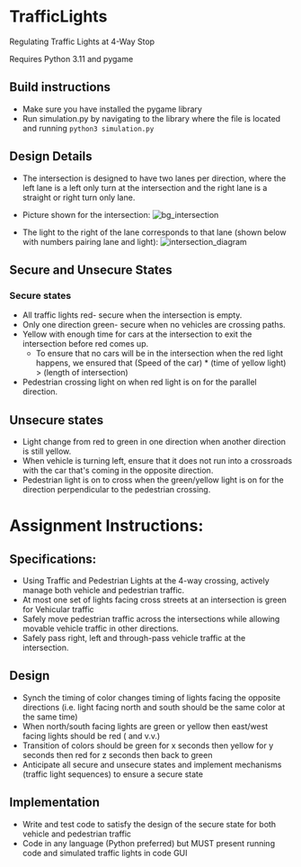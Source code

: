 # TrafficLights
Regulating Traffic Lights at 4-Way Stop 


Requires Python 3.11 and pygame

## Build instructions
* Make sure you have installed the pygame library
* Run simulation.py by navigating to the library where the file is located and running `python3 simulation.py`

## Design Details
* The intersection is designed to have two lanes per direction, where the left lane is a left only turn at the intersection and the right lane is a straight or right turn only lane.

* Picture shown for the intersection:
![bg_intersection](https://github.com/niivita/TrafficLights/assets/102556053/0b835bf4-4505-4b27-a755-318d1d228b3c)

* The light to the right of the lane corresponds to that lane (shown below with numbers pairing lane and light):
  ![intersection_diagram](https://github.com/niivita/TrafficLights/assets/102556053/57d01601-0d75-4b1a-9f63-2f3cc4ed4392)


## Secure and Unsecure States
### Secure states
* All traffic lights red- secure when the intersection is empty.
* Only one direction green- secure when no vehicles are crossing paths.
* Yellow with enough time for cars at the intersection to exit the intersection before red comes up.
  * To ensure that no cars will be in the intersection when the red light happens, we ensured that (Speed of the car) * (time of yellow light) > (length of intersection)
* Pedestrian crossing light on when red light is on for the parallel direction.
 
## Unsecure states
* Light change from red to green in one direction when another direction is still yellow.
* When vehicle is turning left, ensure that it does not run into a crossroads with the car that's coming in the opposite direction.
* Pedestrian light is on to cross when the green/yellow light is on for the direction perpendicular to the pedestrian crossing.

# Assignment Instructions:

## Specifications:
* Using Traffic and Pedestrian Lights at the 4-way crossing, actively manage both vehicle and pedestrian traffic.
* At most one set of lights facing cross streets at an intersection is green for Vehicular traffic
* Safely move pedestrian traffic across the intersections while allowing movable vehicle traffic in other directions.
* Safely pass right, left and through-pass vehicle traffic at the intersection.
## Design
* Synch the timing of color changes timing of lights facing the opposite directions (i.e. light facing north and south should be the same color at the same time)
* When north/south facing lights are green or yellow then east/west facing lights should be red ( and v.v.)
* Transition of colors should be green for x seconds then yellow for y seconds then red for z seconds then back to green
* Anticipate all secure and unsecure states and implement mechanisms (traffic light sequences) to ensure a secure state
## Implementation
* Write and test code to satisfy the design of the secure state for both vehicle and pedestrian traffic
* Code in any language (Python preferred) but MUST present running code and simulated traffic lights in code GUI
